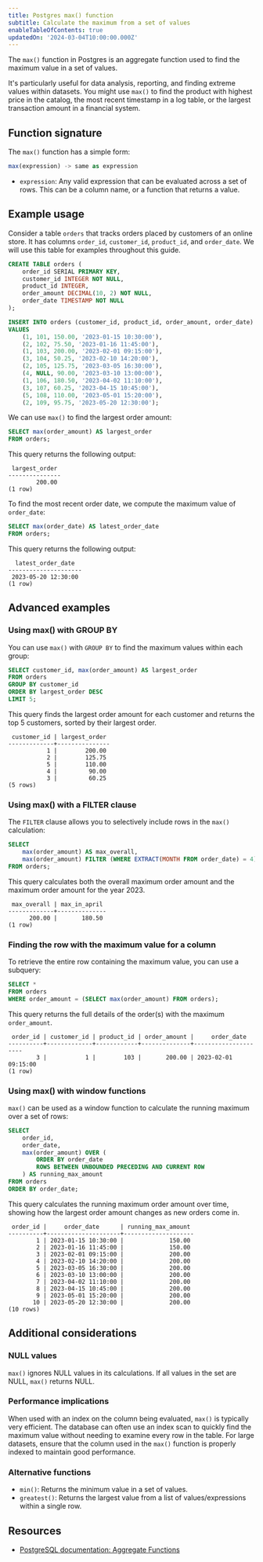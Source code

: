```yaml
---
title: Postgres max() function
subtitle: Calculate the maximum from a set of values
enableTableOfContents: true
updatedOn: '2024-03-04T10:00:00.000Z'
---
```


The `max()` function in Postgres is an aggregate function used to find the maximum value in a set of values.

It's particularly useful for data analysis, reporting, and finding extreme values within datasets. You might use `max()` to find the product with highest price in the catalog, the most recent timestamp in a log table, or the largest transaction amount in a financial system.

<CTA />

## Function signature

The `max()` function has a simple form:

```sql
max(expression) -> same as expression
```

- `expression`: Any valid expression that can be evaluated across a set of rows. This can be a column name, or a function that returns a value.

## Example usage

Consider a table `orders` that tracks orders placed by customers of an online store. It has columns `order_id`, `customer_id`, `product_id`, and `order_date`. We will use this table for examples throughout this guide.

```sql
CREATE TABLE orders (
    order_id SERIAL PRIMARY KEY,
    customer_id INTEGER NOT NULL,
    product_id INTEGER,
    order_amount DECIMAL(10, 2) NOT NULL,
    order_date TIMESTAMP NOT NULL
);

INSERT INTO orders (customer_id, product_id, order_amount, order_date)
VALUES
    (1, 101, 150.00, '2023-01-15 10:30:00'),
    (2, 102, 75.50, '2023-01-16 11:45:00'),
    (1, 103, 200.00, '2023-02-01 09:15:00'),
    (3, 104, 50.25, '2023-02-10 14:20:00'),
    (2, 105, 125.75, '2023-03-05 16:30:00'),
    (4, NULL, 90.00, '2023-03-10 13:00:00'),
    (1, 106, 180.50, '2023-04-02 11:10:00'),
    (3, 107, 60.25, '2023-04-15 10:45:00'),
    (5, 108, 110.00, '2023-05-01 15:20:00'),
    (2, 109, 95.75, '2023-05-20 12:30:00');
```

We can use `max()` to find the largest order amount:

```sql
SELECT max(order_amount) AS largest_order
FROM orders;
```

This query returns the following output:

```text
 largest_order
---------------
        200.00
(1 row)
```

To find the most recent order date, we compute the maximum value of `order_date`:

```sql
SELECT max(order_date) AS latest_order_date
FROM orders;
```

This query returns the following output:

```text
  latest_order_date
---------------------
 2023-05-20 12:30:00
(1 row)
```

## Advanced examples

### Using max() with GROUP BY

You can use `max()` with `GROUP BY` to find the maximum values within each group:

```sql
SELECT customer_id, max(order_amount) AS largest_order
FROM orders
GROUP BY customer_id
ORDER BY largest_order DESC
LIMIT 5;
```

This query finds the largest order amount for each customer and returns the top 5 customers, sorted by their largest order.

```text
 customer_id | largest_order
-------------+---------------
           1 |        200.00
           2 |        125.75
           5 |        110.00
           4 |         90.00
           3 |         60.25
(5 rows)
```

### Using max() with a FILTER clause

The `FILTER` clause allows you to selectively include rows in the `max()` calculation:

```sql
SELECT
    max(order_amount) AS max_overall,
    max(order_amount) FILTER (WHERE EXTRACT(MONTH FROM order_date) = 4) AS max_in_april
FROM orders;
```

This query calculates both the overall maximum order amount and the maximum order amount for the year 2023.

```text
 max_overall | max_in_april
-------------+--------------
      200.00 |       180.50
(1 row)
```

### Finding the row with the maximum value for a column

To retrieve the entire row containing the maximum value, you can use a subquery:

```sql
SELECT *
FROM orders
WHERE order_amount = (SELECT max(order_amount) FROM orders);
```

This query returns the full details of the order(s) with the maximum `order_amount`.

```text
 order_id | customer_id | product_id | order_amount |     order_date
----------+-------------+------------+--------------+---------------------
        3 |           1 |        103 |       200.00 | 2023-02-01 09:15:00
(1 row)
```

### Using max() with window functions

`max()` can be used as a window function to calculate the running maximum over a set of rows:

```sql
SELECT
    order_id,
    order_date,
    max(order_amount) OVER (
        ORDER BY order_date
        ROWS BETWEEN UNBOUNDED PRECEDING AND CURRENT ROW
    ) AS running_max_amount
FROM orders
ORDER BY order_date;
```

This query calculates the running maximum order amount over time, showing how the largest order amount changes as new orders come in.

```text
 order_id |     order_date      | running_max_amount
----------+---------------------+--------------------
        1 | 2023-01-15 10:30:00 |             150.00
        2 | 2023-01-16 11:45:00 |             150.00
        3 | 2023-02-01 09:15:00 |             200.00
        4 | 2023-02-10 14:20:00 |             200.00
        5 | 2023-03-05 16:30:00 |             200.00
        6 | 2023-03-10 13:00:00 |             200.00
        7 | 2023-04-02 11:10:00 |             200.00
        8 | 2023-04-15 10:45:00 |             200.00
        9 | 2023-05-01 15:20:00 |             200.00
       10 | 2023-05-20 12:30:00 |             200.00
(10 rows)
```

## Additional considerations

### NULL values

`max()` ignores NULL values in its calculations. If all values in the set are NULL, `max()` returns NULL.

### Performance implications

When used with an index on the column being evaluated, `max()` is typically very efficient. The database can often use an index scan to quickly find the maximum value without needing to examine every row in the table. For large datasets, ensure that the column used in the `max()` function is properly indexed to maintain good performance.

### Alternative functions

- `min()`: Returns the minimum value in a set of values.
- `greatest()`: Returns the largest value from a list of values/expressions within a single row.

## Resources

- [PostgreSQL documentation: Aggregate Functions](https://www.postgresql.org/docs/current/functions-aggregate.html)
